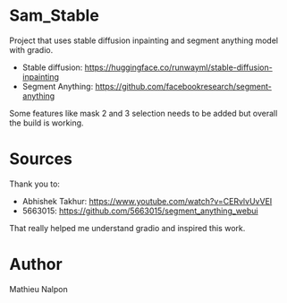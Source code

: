 # Sam_Stable

Project that uses stable diffusion inpainting and segment anything model with gradio.
- Stable diffusion: https://huggingface.co/runwayml/stable-diffusion-inpainting
- Segment Anything: https://github.com/facebookresearch/segment-anything

Some features like mask 2 and 3 selection needs to be added but overall the build is working.
# Sources
Thank you to:
- Abhishek Takhur: https://www.youtube.com/watch?v=CERvlvUvVEI
- 5663015: https://github.com/5663015/segment_anything_webui

That really helped me understand gradio and inspired this work.

# Author
Mathieu Nalpon

